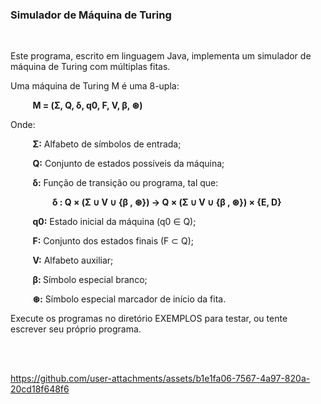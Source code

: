 <h3>Simulador de Máquina de Turing</h3>

<br>

Este programa, escrito em linguagem Java, implementa um simulador de máquina de Turing com múltiplas fitas.

Uma máquina de Turing M é uma 8-upla:

&nbsp;&nbsp;&nbsp;&nbsp;&nbsp;&nbsp;&nbsp;&nbsp; <b>M = (Σ, Q, δ, q0, F, V, β, ⊛)</b>

Onde:

&nbsp;&nbsp;&nbsp;&nbsp;&nbsp;&nbsp;&nbsp;&nbsp; <b>Σ:</b> Alfabeto de símbolos de entrada;

&nbsp;&nbsp;&nbsp;&nbsp;&nbsp;&nbsp;&nbsp;&nbsp; <b>Q:</b> Conjunto de estados possíveis da máquina;
  
&nbsp;&nbsp;&nbsp;&nbsp;&nbsp;&nbsp;&nbsp;&nbsp; <b>δ:</b> Função de transição ou programa, tal que:
  
&nbsp;&nbsp;&nbsp;&nbsp;&nbsp;&nbsp;&nbsp;&nbsp;&nbsp;&nbsp;&nbsp;&nbsp;&nbsp;&nbsp;&nbsp;&nbsp; <b>δ : Q × (Σ ∪ V ∪ {β , ⊛}) → Q × (Σ ∪ V ∪ {β , ⊛}) × {E, D}</b>
  
&nbsp;&nbsp;&nbsp;&nbsp;&nbsp;&nbsp;&nbsp;&nbsp; <b>q0:</b> Estado inicial da máquina (q0 ∈ Q);
  
&nbsp;&nbsp;&nbsp;&nbsp;&nbsp;&nbsp;&nbsp;&nbsp; <b>F:</b> Conjunto dos estados finais (F ⊂ Q);
  
&nbsp;&nbsp;&nbsp;&nbsp;&nbsp;&nbsp;&nbsp;&nbsp; <b>V:</b> Alfabeto auxiliar;
  
&nbsp;&nbsp;&nbsp;&nbsp;&nbsp;&nbsp;&nbsp;&nbsp; <b>β: </b> Símbolo especial branco;
  
&nbsp;&nbsp;&nbsp;&nbsp;&nbsp;&nbsp;&nbsp;&nbsp; <b>⊛:</b> Símbolo especial marcador de início da fita.

Execute os programas no diretório EXEMPLOS para testar, ou tente escrever seu próprio programa.

<br><br>

https://github.com/user-attachments/assets/b1e1fa06-7567-4a97-820a-20cd18f648f6

